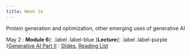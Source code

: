 ```yaml
---
title: Week 14
---
```


Protein generation and optimization, other emerging uses of generative AI

May 2
: **Module 6**{: .label .label-blue }**Lecture**{: .label .label-purple }[Generative AI Part II](/BMI702/lectures/module6/week14)
  : [Slides](#), [Reading List](/BMI702/lectures/module6/week14)

